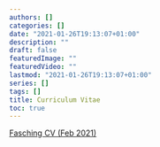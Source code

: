 ```yaml
---
authors: []
categories: []
date: "2021-01-26T19:13:07+01:00"
description: ""
draft: false
featuredImage: ""
featuredVideo: ""
lastmod: "2021-01-26T19:13:07+01:00"
series: []
tags: []
title: Curriculum Vitae
toc: true
---
```



[Fasching CV (Feb 2021)](https://www.google.com)
